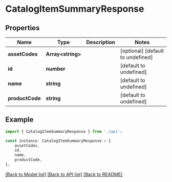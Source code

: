 # CatalogItemSummaryResponse


## Properties

Name | Type | Description | Notes
------------ | ------------- | ------------- | -------------
**assetCodes** | **Array&lt;string&gt;** |  | [optional] [default to undefined]
**id** | **number** |  | [default to undefined]
**name** | **string** |  | [default to undefined]
**productCode** | **string** |  | [default to undefined]

## Example

```typescript
import { CatalogItemSummaryResponse } from './api';

const instance: CatalogItemSummaryResponse = {
    assetCodes,
    id,
    name,
    productCode,
};
```

[[Back to Model list]](../README.md#documentation-for-models) [[Back to API list]](../README.md#documentation-for-api-endpoints) [[Back to README]](../README.md)
